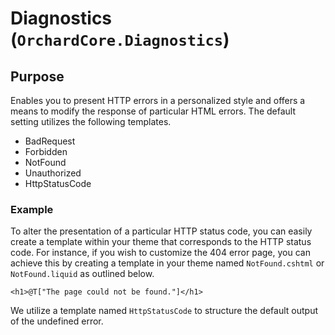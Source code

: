 # Diagnostics (`OrchardCore.Diagnostics`)

## Purpose

Enables you to present HTTP errors in a personalized style and offers a means to modify the response of particular HTML errors. The default setting utilizes the following templates.

 - BadRequest
 - Forbidden
 - NotFound
 - Unauthorized
 - HttpStatusCode

### Example

To alter the presentation of a particular HTTP status code, you can easily create a template within your theme that corresponds to the HTTP status code. For instance, if you wish to customize the 404 error page, you can achieve this by creating a template in your theme named `NotFound.cshtml` or `NotFound.liquid` as outlined below.

```
<h1>@T["The page could not be found."]</h1>
```

We utilize a template named `HttpStatusCode` to structure the default output of the undefined error.

